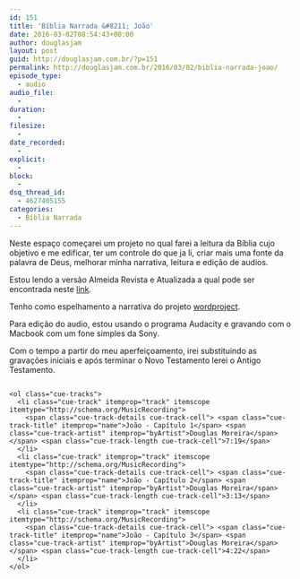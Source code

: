 ```yaml
---
id: 151
title: 'Bíblia Narrada &#8211; João'
date: 2016-03-02T08:54:43+00:00
author: douglasjam
layout: post
guid: http://douglasjam.com.br/?p=151
permalink: http://douglasjam.com.br/2016/03/02/biblia-narrada-joao/
episode_type:
  - audio
audio_file:
  -
duration:
  -
filesize:
  -
date_recorded:
  -
explicit:
  -
block:
  -
dsq_thread_id:
  - 4627405155
categories:
  - Bíblia Narrada
---
```

Neste espaço começarei um projeto no qual farei a leitura da Bíblia cujo objetivo e me edificar, ter um controle do que ja li, criar mais uma fonte da palavra de Deus, melhorar minha narrativa, leitura e edição de audios.

Estou lendo a versão Almeida Revista e Atualizada a qual pode ser encontrada neste <a href="http://biblia.com.br/joaoferreiraalmeidarevistaatualizada/" target="_blank">link</a>.

Tenho como espelhamento a narrativa do projeto <a href="https://www.wordproject.org/bibles/audio/04_portuguese/" target="_blank">wordproject</a>.

Para edição do audio, estou usando o programa Audacity e gravando com o Macbook com um fone simples da Sony.

Com o tempo a partir do meu aperfeiçoamento, irei substituindo as gravações iniciais e após terminar o Novo Testamento lerei o Antigo Testamento.

<div class="cue-playlist-container">
  <div class="cue-playlist" itemscope itemtype="http://schema.org/MusicPlaylist">
    <meta itemprop="numTracks" content="3" />
    <audio src="/assets/2016/03/joao-1.mp3" controls preload="none" class="cue-audio" style="width: 100%; height: auto"></audio>

    <ol class="cue-tracks">
      <li class="cue-track" itemprop="track" itemscope itemtype="http://schema.org/MusicRecording">
        <span class="cue-track-details cue-track-cell"> <span class="cue-track-title" itemprop="name">João - Capítulo 1</span> <span class="cue-track-artist" itemprop="byArtist">Douglas Moreira</span> </span> <span class="cue-track-length cue-track-cell">7:19</span>
      </li>
      <li class="cue-track" itemprop="track" itemscope itemtype="http://schema.org/MusicRecording">
        <span class="cue-track-details cue-track-cell"> <span class="cue-track-title" itemprop="name">João - Capítulo 2</span> <span class="cue-track-artist" itemprop="byArtist">Douglas Moreira</span> </span> <span class="cue-track-length cue-track-cell">3:13</span>
      </li>
      <li class="cue-track" itemprop="track" itemscope itemtype="http://schema.org/MusicRecording">
        <span class="cue-track-details cue-track-cell"> <span class="cue-track-title" itemprop="name">João - Capítulo 3</span> <span class="cue-track-artist" itemprop="byArtist">Douglas Moreira</span> </span> <span class="cue-track-length cue-track-cell">4:22</span>
      </li>
    </ol>
  </div>
</div>